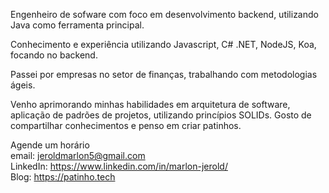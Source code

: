Engenheiro de sofware com foco em desenvolvimento backend, utilizando Java como ferramenta principal.

Conhecimento e experiência utilizando Javascript, C# .NET, NodeJS, Koa, focando no backend. 

Passei por empresas no setor de finanças, trabalhando com metodologias ágeis.

Venho aprimorando minhas habilidades em arquitetura de software, aplicação de padrões de projetos, utilizando princípios SOLIDs. Gosto de compartilhar conhecimentos e penso em criar patinhos.

Agende um horário <br>
email: jeroldmarlon5@gmail.com <br>
LinkedIn: https://www.linkedin.com/in/marlon-jerold/ <br>
Blog: https://patinho.tech
